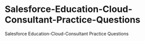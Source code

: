 # Salesforce-Education-Cloud-Consultant-Practice-Questions
Salesforce Education-Cloud-Consultant Practice Questions
